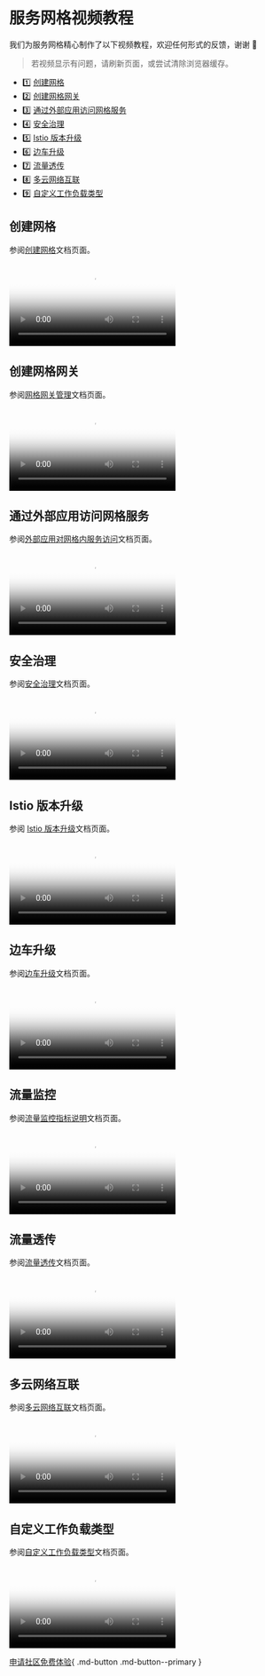 # 服务网格视频教程

我们为服务网格精心制作了以下视频教程，欢迎任何形式的反馈，谢谢 🙏

> 若视频显示有问题，请刷新页面，或尝试清除浏览器缓存。

<div class="grid cards" markdown>

- :one: [创建网格](#_2)
- :two: [创建网格网关](#_3)
- :three: [通过外部应用访问网格服务](#_4)
- :four: [安全治理](#_5)
- :five: [Istio 版本升级](#istio)
- :six: [边车升级](#_6)
- :seven: [流量透传](#_7)
- :eight: [多云网络互联](#_8)
- :nine: [自定义工作负载类型](#_9)

</div>

## 创建网格

参阅[创建网格](../mspider/user-guide/service-mesh/README.md)文档页面。

<div class="responsive-video-container">
<video controls src="https://harbor-test2.cn-sh2.ufileos.com/docs/videos/create-mesh.mp4" preload="metadata" poster="images/mspider-create-mesh.png"></video>
</div>

## 创建网格网关

参阅[网格网关管理](../mspider/user-guide/gateway-instance/create.md)文档页面。

<div class="responsive-video-container">
<video controls src="https://harbor-test2.cn-sh2.ufileos.com/docs/videos/create-mesh-gateway.mp4" preload="metadata" poster="images/mspider-create-gateway.png"></video>
</div>

## 通过外部应用访问网格服务

参阅[外部应用对网格内服务访问](../mspider/user-guide/service-list/out-to-in.md)文档页面。

<div class="responsive-video-container">
<video controls src="https://harbor-test2.cn-sh2.ufileos.com/docs/videos/visit-from-external.mp4" preload="metadata" poster="images/mspider-external.png"></video>
</div>

## 安全治理

参阅[安全治理](../mspider/user-guide/security/README.md)文档页面。

<div class="responsive-video-container">
<video controls src="https://harbor-test2.cn-sh2.ufileos.com/docs/videos/mesh-security.mp4" preload="metadata" poster="images/mspider-safety.png"></video>
</div>

## Istio 版本升级

参阅 [Istio 版本升级](../mspider/install/istio-update.md)文档页面。

<div class="responsive-video-container">
<video controls src="https://harbor-test2.cn-sh2.ufileos.com/docs/videos/istio-upgrade.mp4" preload="metadata" poster="images/mspider-version.png"></video>
</div>

## 边车升级

参阅[边车升级](../mspider/install/sidecar-update.md)文档页面。

<div class="responsive-video-container">
<video controls src="https://harbor-test2.cn-sh2.ufileos.com/docs/videos/sidecarup.mp4" preload="metadata" poster="images/mspider-sidecar.png"></video>
</div>

## 流量监控

参阅[流量监控指标说明](../mspider/user-guide/traffic-monitor/monitoring-indicators.md)文档页面。

<div class="responsive-video-container">
<video controls src="https://harbor-test2.cn-sh2.ufileos.com/docs/videos/traffic-monitor.mp4" preload="metadata" poster="images/traffic-monitor.jpg"></video>
</div>

## 流量透传

参阅[流量透传](../mspider/user-guide/sidecar-management/passthrough.md)文档页面。

<div class="responsive-video-container">
<video controls src="https://harbor-test2.cn-sh2.ufileos.com/docs/videos/passthrough.mp4" preload="metadata" poster="images/mspider-passthrough.png"></video>
</div>

## 多云网络互联

参阅[多云网络互联](../mspider/user-guide/multicluster/cluster-interconnect.md)文档页面。

<div class="responsive-video-container">
<video controls src="https://harbor-test2.cn-sh2.ufileos.com/docs/videos/multi-connect.mp4" preload="metadata" poster="images/mspider-connect.png"></video>
</div>

## 自定义工作负载类型

参阅[自定义工作负载类型](../mspider/best-practice/use-custom-workloads.md)文档页面。

<div class="responsive-video-container">
<video controls src="https://harbor-test2.cn-sh2.ufileos.com/docs/videos/custom-workload.mp4" preload="metadata" poster="images/custom-workload.jpg"></video>
</div>

[申请社区免费体验](../dce/license0.md){ .md-button .md-button--primary }

